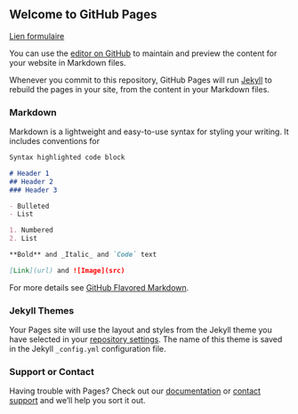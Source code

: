 ## Welcome to GitHub Pages

[Lien formulaire](https://docs.google.com/forms/d/e/1FAIpQLScJR19sXsHrA6DedO8fd8565RjPFNohjV1Kf0BJMUXwfRlJ6g/viewform?usp=pp_url&entry.2005620554=xs&entry.1103733489=cs&entry.1048359691=cs)

You can use the [editor on GitHub](https://github.com/GaelMahfoudi/GaelMahfoudi.github.io/edit/master/index.md) to maintain and preview the content for your website in Markdown files.

Whenever you commit to this repository, GitHub Pages will run [Jekyll](https://jekyllrb.com/) to rebuild the pages in your site, from the content in your Markdown files.

### Markdown

Markdown is a lightweight and easy-to-use syntax for styling your writing. It includes conventions for

```markdown
Syntax highlighted code block

# Header 1
## Header 2
### Header 3

- Bulleted
- List

1. Numbered
2. List

**Bold** and _Italic_ and `Code` text

[Link](url) and ![Image](src)
```

For more details see [GitHub Flavored Markdown](https://guides.github.com/features/mastering-markdown/).

### Jekyll Themes

Your Pages site will use the layout and styles from the Jekyll theme you have selected in your [repository settings](https://github.com/GaelMahfoudi/GaelMahfoudi.github.io/settings). The name of this theme is saved in the Jekyll `_config.yml` configuration file.

### Support or Contact

Having trouble with Pages? Check out our [documentation](https://help.github.com/categories/github-pages-basics/) or [contact support](https://github.com/contact) and we’ll help you sort it out.
